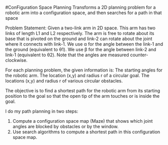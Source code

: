 #ConFiguration Space Planning
Transforms a 2D planning problem for a robotic arm into a configuration space, and then searches for a path in that space

Problem Statement:
Given a two-link arm in 2D space. This arm has two links of length L1 and L2 respectively. The arm is free to rotate 
about its base that is pivoted on the ground and link-2 can rotate about the joint where it connects with link-1. 
We use α for the angle between the link-1 and the ground (equivalent to θ1). We use β for the angle between link-2 and 
link-1 (equivalent to θ2). Note that the angles are measured counter-clockwise.

For each planning problem, the given information is:
The starting angles for the robotic arm.
The location (x,y) and radius r of a circular goal.
The locations (x,y) and radius r of various circular obstacles.

The objective is to find a shortest path for the robotic arm from its starting position to the goal so that the open tip of the arm touches or is inside the goal.

I do my path planning in two steps:
1. Compute a configuration space map (Maze) that shows which joint angles are blocked by obstacles or by the window.
2. Use search algorithms to compute a shortest path in this configuration space map.
